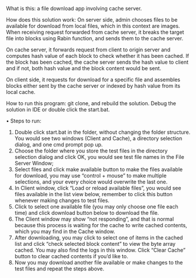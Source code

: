 What is this:
a file download app involving cache server.

How does this solution work:
On server side, admin chooses files to be available for download from local files, which in this context are images. When receiving request forwarded from cache server, it breaks the target file into blocks using Rabin function, and sends them to the cache server.

On cache server, it forwards request from client to origin server and computes hash value of each block to check whether it has been cached. If the block has been cached, the cache server sends the hash value to client and if not, both hash value and the block content would be sent. 

On client side, it requests for download for a specific file and assembles blocks either sent by the cache server or indexed by hash value from its local cache.

How to run this program:
git clone, and rebuild the solution. Debug the solution in IDE or double click the start.bat.

• Steps to run:
1. Double click start.bat in the folder, without changing the folder structure.
You would see two windows (Client and Cache), a directory selection dialog, and one
cmd prompt pop up.
2. Choose the folder where you store the test files in the directory selection dialog and
click OK, you would see test file names in the File Server Window;
3. Select files and click make available button to make the files available for download, you may use “control + mouse” to make multiple selections, and your every choice
would overwrite the last one.
4. In Client window, click “Load or reload available files”, you would see files available in
the list view below, remember to click this button whenever making changes to test
files.
5. Click to select one available file (you may only choose one file each time) and click
download button below to download the file.
6. The Client window may show “not responding”, and that is normal because this
process is waiting for the cache to write cached contents, which you may find in the
Cache window.
7. After downloading, you may click to select one of items in the cached list and click
“check selected block content” to view the byte array cached. You may also find the
logs in this window. Click “Clear Cache” button to clear cached contents if you’d like to.
8. Now you may download another file available or make changes to the test files and
repeat the steps above.

